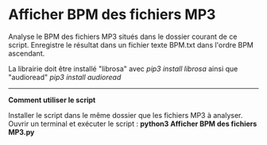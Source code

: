 # Afficher BPM des fichiers MP3

Analyse le BPM des fichiers MP3 situés dans le dossier courant de ce script. 
Enregistre le résultat dans un fichier texte BPM.txt dans l'ordre BPM ascendant.

La librairie doit être installé "librosa" avec *pip3 install librosa* ainsi que "audioread" *pip3 install audioread*

-----------------

**Comment utiliser le script**

Installer le script dans le même dossier que les fichiers MP3 à analyser.
Ouvrir un terminal et exécuter le script : **python3 Afficher BPM des fichiers MP3.py**
